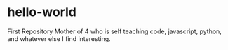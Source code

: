 # hello-world
First Repository 
Mother of 4 who is self teaching code, javascript, python, and whatever else I find interesting.
